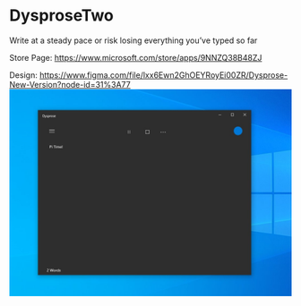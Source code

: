 # DysproseTwo
Write at a steady pace or risk losing everything you’ve typed so far

Store Page: https://www.microsoft.com/store/apps/9NNZQ38B48ZJ

Design: https://www.figma.com/file/lxx6Ewn2GhOEYRoyEi00ZR/Dysprose-New-Version?node-id=31%3A77
![](img/DysImage.jpg)
